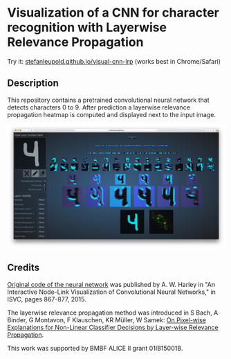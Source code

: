 # Visualization of a CNN for character recognition with Layerwise Relevance Propagation

Try it: [stefanleupold.github.io/visual-cnn-lrp](https://stefanleupold.github.io/visual-cnn-lrp/) (works best in Chrome/Safari)

## Description
This repository contains a pretrained convolutional neural network that detects characters 0 to 9. After prediction a layerwise relevance propagation heatmap is computed and displayed next to the input image.

![alt text](https://github.com/StefanLeupold/visual-cnn-lrp/raw/master/Screenshot.jpg "")

## Credits
[Original code of the neural network](http://scs.ryerson.ca/~aharley/vis/) was published by A. W. Harley in "An Interactive Node-Link Visualization of Convolutional Neural Networks," in ISVC, pages 867-877, 2015.

The layerwise relevance propagation method was introduced in S Bach, A Binder, G Montavon, F Klauschen, KR Müller, W Samek: [On Pixel-wise Explanations for Non-Linear Classifier Decisions by Layer-wise Relevance Propagation](http://journals.plos.org/plosone/article?id=10.1371/journal.pone.0130140).

This work was supported by BMBF ALICE II grant 01IB15001B.
